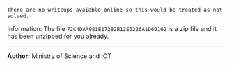 `There are no writeups avaiable online so this would be treated as not solved.`

Information:
The file `72C4DAA981E17282B12E6226A1D60162` is a zip file and it has been unzipped for you already.

---
**Author:** Ministry of Science and ICT